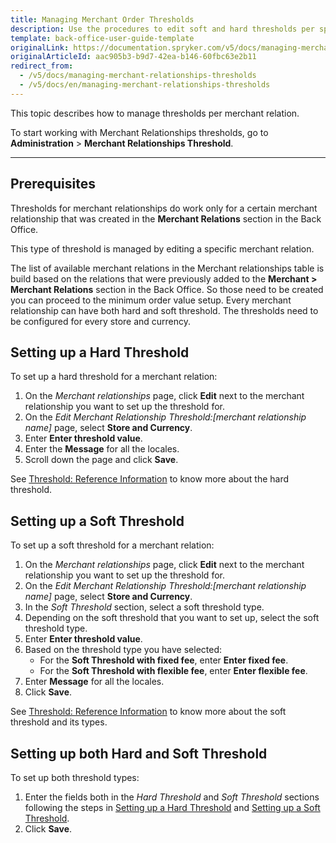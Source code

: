 ```yaml
---
title: Managing Merchant Order Thresholds
description: Use the procedures to edit soft and hard thresholds per specific merchant relationship in the Back Office.
template: back-office-user-guide-template
originalLink: https://documentation.spryker.com/v5/docs/managing-merchant-relationships-thresholds
originalArticleId: aac905b3-b9d7-42ea-b146-60fbc63e2b11
redirect_from:
  - /v5/docs/managing-merchant-relationships-thresholds
  - /v5/docs/en/managing-merchant-relationships-thresholds
---
```


This topic describes how to manage thresholds per merchant relation.

To start working with Merchant Relationships thresholds, go to **Administration** > **Merchant Relationships Threshold**.
***

## Prerequisites
Thresholds for merchant relationships do work only for a certain merchant relationship that was created in the **Merchant Relations** section in the Back Office.

This type of threshold is managed by editing a specific merchant relation.

The list of available merchant relations in the Merchant relationships table is build based on the relations that were previously added to the **Merchant > Merchant Relations** section in the Back Office. So those need to be created you can proceed to the minimum order value setup.
Every merchant relationship can have both hard and soft threshold. The thresholds need to be configured for every store and currency.

## Setting up a Hard Threshold

To set up a hard threshold for a merchant relation:
1. On the *Merchant relationships* page,  click **Edit** next to the merchant relationship you want to set up the threshold for.
2. On the *Edit Merchant Relationship Threshold:[merchant relationship name]* page, select **Store and Currency**.
3. Enter **Enter threshold value**.
4. Enter the **Message** for all the locales.
5. Scroll down the page and click **Save**.

See [Threshold: Reference Information](/docs/scos/user/back-office-user-guides/{{page.version}}/administration/thresholds/references/threshold-reference-information.html) to know more about the hard threshold.

## Setting up a Soft Threshold

To set up a soft threshold for a merchant relation:
1. On the *Merchant relationships* page, click **Edit** next to the merchant relationship you want to set up the threshold for.
2.  On the *Edit Merchant Relationship Threshold:[merchant relationship name]* page, select **Store and Currency**.
3. In the *Soft Threshold* section, select a soft threshold type.
4. Depending on the soft threshold that you want to set up, select the soft threshold type.
5. Enter **Enter threshold value**.
6. Based on the threshold type you have selected:
   *  For the **Soft Threshold with fixed fee**, enter **Enter fixed fee**.
    * For the **Soft Threshold with flexible fee**, enter **Enter flexible fee**.
7. Enter **Message** for all the locales.
8. Click **Save**.

See [Threshold: Reference Information](/docs/scos/user/back-office-user-guides/{{page.version}}/administration/thresholds/references/threshold-reference-information.html) to know more about the soft threshold and its types.

## Setting up both Hard and Soft Threshold
To set up both threshold types:
1. Enter the fields both in the *Hard Threshold* and *Soft Threshold* sections following the steps in [Setting up a Hard Threshold](#setting-up-a-hard-threshold) and [Setting up a Soft Threshold](#setting-up-a-soft-threshold).
2. Click **Save**.
